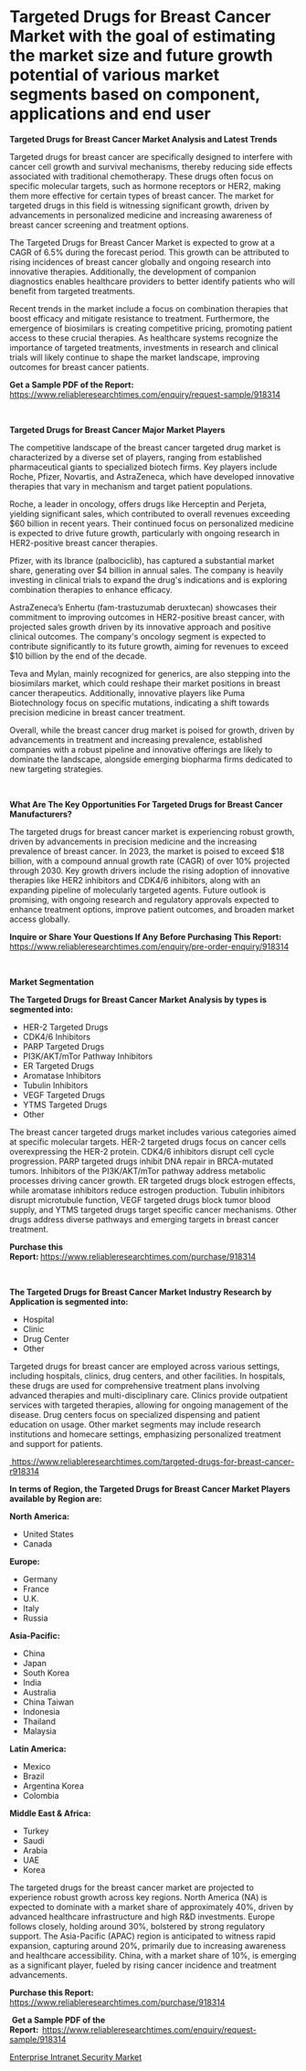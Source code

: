 <p><h1>Targeted Drugs for Breast Cancer Market with the goal of estimating the market size and future growth potential of various market segments based on component, applications and end user</h1></p><p><strong>Targeted Drugs for Breast Cancer Market Analysis and Latest Trends</strong></p>
<p><p>Targeted drugs for breast cancer are specifically designed to interfere with cancer cell growth and survival mechanisms, thereby reducing side effects associated with traditional chemotherapy. These drugs often focus on specific molecular targets, such as hormone receptors or HER2, making them more effective for certain types of breast cancer. The market for targeted drugs in this field is witnessing significant growth, driven by advancements in personalized medicine and increasing awareness of breast cancer screening and treatment options.</p><p>The Targeted Drugs for Breast Cancer Market is expected to grow at a CAGR of 6.5% during the forecast period. This growth can be attributed to rising incidences of breast cancer globally and ongoing research into innovative therapies. Additionally, the development of companion diagnostics enables healthcare providers to better identify patients who will benefit from targeted treatments.</p><p>Recent trends in the market include a focus on combination therapies that boost efficacy and mitigate resistance to treatment. Furthermore, the emergence of biosimilars is creating competitive pricing, promoting patient access to these crucial therapies. As healthcare systems recognize the importance of targeted treatments, investments in research and clinical trials will likely continue to shape the market landscape, improving outcomes for breast cancer patients.</p></p>
<p><strong>Get a Sample PDF of the Report:&nbsp;</strong> <a href="https://www.reliableresearchtimes.com/enquiry/request-sample/918314?utm_campaign=3055&utm_medium=2&utm_source=Github&utm_content=ia&utm_term=07032025&utm_id=targeted-drugs-for-breast-cancer">https://www.reliableresearchtimes.com/enquiry/request-sample/918314</a></p>
<p>&nbsp;</p>
<p><strong>Targeted Drugs for Breast Cancer Major Market Players</strong></p>
<p><p>The competitive landscape of the breast cancer targeted drug market is characterized by a diverse set of players, ranging from established pharmaceutical giants to specialized biotech firms. Key players include Roche, Pfizer, Novartis, and AstraZeneca, which have developed innovative therapies that vary in mechanism and target patient populations.</p><p>Roche, a leader in oncology, offers drugs like Herceptin and Perjeta, yielding significant sales, which contributed to overall revenues exceeding $60 billion in recent years. Their continued focus on personalized medicine is expected to drive future growth, particularly with ongoing research in HER2-positive breast cancer therapies.</p><p>Pfizer, with its Ibrance (palbociclib), has captured a substantial market share, generating over $4 billion in annual sales. The company is heavily investing in clinical trials to expand the drug's indications and is exploring combination therapies to enhance efficacy.</p><p>AstraZeneca’s Enhertu (fam-trastuzumab deruxtecan) showcases their commitment to improving outcomes in HER2-positive breast cancer, with projected sales growth driven by its innovative approach and positive clinical outcomes. The company's oncology segment is expected to contribute significantly to its future growth, aiming for revenues to exceed $10 billion by the end of the decade.</p><p>Teva and Mylan, mainly recognized for generics, are also stepping into the biosimilars market, which could reshape their market positions in breast cancer therapeutics. Additionally, innovative players like Puma Biotechnology focus on specific mutations, indicating a shift towards precision medicine in breast cancer treatment.</p><p>Overall, while the breast cancer drug market is poised for growth, driven by advancements in treatment and increasing prevalence, established companies with a robust pipeline and innovative offerings are likely to dominate the landscape, alongside emerging biopharma firms dedicated to new targeting strategies.</p></p>
<p>&nbsp;</p>
<p><strong>What Are The Key Opportunities For Targeted Drugs for Breast Cancer Manufacturers?</strong></p>
<p><p>The targeted drugs for breast cancer market is experiencing robust growth, driven by advancements in precision medicine and the increasing prevalence of breast cancer. In 2023, the market is poised to exceed $18 billion, with a compound annual growth rate (CAGR) of over 10% projected through 2030. Key growth drivers include the rising adoption of innovative therapies like HER2 inhibitors and CDK4/6 inhibitors, along with an expanding pipeline of molecularly targeted agents. Future outlook is promising, with ongoing research and regulatory approvals expected to enhance treatment options, improve patient outcomes, and broaden market access globally.</p></p>
<p><strong>Inquire or Share Your Questions If Any Before Purchasing This Report:</strong> <a href="https://www.reliableresearchtimes.com/enquiry/pre-order-enquiry/918314?utm_campaign=3055&utm_medium=2&utm_source=Github&utm_content=ia&utm_term=07032025&utm_id=targeted-drugs-for-breast-cancer">https://www.reliableresearchtimes.com/enquiry/pre-order-enquiry/918314</a></p>
<p>&nbsp;</p>
<p><strong>Market Segmentation</strong></p>
<p><strong>The Targeted Drugs for Breast Cancer Market Analysis by types is segmented into:</strong></p>
<p><ul><li>HER-2 Targeted Drugs</li><li>CDK4/6 Inhibitors</li><li>PARP Targeted Drugs</li><li>PI3K/AKT/mTor Pathway Inhibitors</li><li>ER Targeted Drugs</li><li>Aromatase Inhibitors</li><li>Tubulin Inhibitors</li><li>VEGF Targeted Drugs</li><li>YTMS Targeted Drugs</li><li>Other</li></ul></p>
<p><p>The breast cancer targeted drugs market includes various categories aimed at specific molecular targets. HER-2 targeted drugs focus on cancer cells overexpressing the HER-2 protein. CDK4/6 inhibitors disrupt cell cycle progression. PARP targeted drugs inhibit DNA repair in BRCA-mutated tumors. Inhibitors of the PI3K/AKT/mTor pathway address metabolic processes driving cancer growth. ER targeted drugs block estrogen effects, while aromatase inhibitors reduce estrogen production. Tubulin inhibitors disrupt microtubule function, VEGF targeted drugs block tumor blood supply, and YTMS targeted drugs target specific cancer mechanisms. Other drugs address diverse pathways and emerging targets in breast cancer treatment.</p></p>
<p><strong>Purchase this Report:&nbsp;</strong><a href="https://www.reliableresearchtimes.com/purchase/918314?utm_campaign=3055&utm_medium=2&utm_source=Github&utm_content=ia&utm_term=07032025&utm_id=targeted-drugs-for-breast-cancer">https://www.reliableresearchtimes.com/purchase/918314</a></p>
<p>&nbsp;</p>
<p><strong>The Targeted Drugs for Breast Cancer Market Industry Research by Application is segmented into:</strong></p>
<p><ul><li>Hospital</li><li>Clinic</li><li>Drug Center</li><li>Other</li></ul></p>
<p><p>Targeted drugs for breast cancer are employed across various settings, including hospitals, clinics, drug centers, and other facilities. In hospitals, these drugs are used for comprehensive treatment plans involving advanced therapies and multi-disciplinary care. Clinics provide outpatient services with targeted therapies, allowing for ongoing management of the disease. Drug centers focus on specialized dispensing and patient education on usage. Other market segments may include research institutions and homecare settings, emphasizing personalized treatment and support for patients.</p></p>
<p><a href="https://www.reliableresearchtimes.com/targeted-drugs-for-breast-cancer-r918314?utm_campaign=3055&utm_medium=2&utm_source=Github&utm_content=ia&utm_term=07032025&utm_id=targeted-drugs-for-breast-cancer">&nbsp;https://www.reliableresearchtimes.com/targeted-drugs-for-breast-cancer-r918314</a></p>
<p><strong>In terms of Region, the Targeted Drugs for Breast Cancer Market Players available by Region are:</strong></p>
<p>
    <p> <strong> North America: </strong>
        <ul>
            <li>United States</li>
            <li>Canada</li>
        </ul>
        </p> 
    <p> <strong> Europe: </strong>
        <ul>
            <li>Germany</li>
            <li>France</li>
            <li>U.K.</li>
            <li>Italy</li>
            <li>Russia</li>
        </ul>
        </p> 
    <p> <strong> Asia-Pacific: </strong>
        <ul>
            <li>China</li>
            <li>Japan</li>
            <li>South Korea</li>
            <li>India</li>
            <li>Australia</li>
            <li>China Taiwan</li>
            <li>Indonesia</li>
            <li>Thailand</li>
            <li>Malaysia</li>
        </ul>
        </p> 
    <p> <strong> Latin America: </strong>
        <ul>
            <li>Mexico</li>
            <li>Brazil</li>
            <li>Argentina Korea</li>
            <li>Colombia</li>
        </ul>
        </p> 
    <p> <strong> Middle East & Africa: </strong>
        <ul>
            <li>Turkey</li>
            <li>Saudi</li>
            <li>Arabia</li>
            <li>UAE</li>
            <li>Korea</li>
        </ul>
    </p>
    </p>
<p><p>The targeted drugs for the breast cancer market are projected to experience robust growth across key regions. North America (NA) is expected to dominate with a market share of approximately 40%, driven by advanced healthcare infrastructure and high R&D investments. Europe follows closely, holding around 30%, bolstered by strong regulatory support. The Asia-Pacific (APAC) region is anticipated to witness rapid expansion, capturing around 20%, primarily due to increasing awareness and healthcare accessibility. China, with a market share of 10%, is emerging as a significant player, fueled by rising cancer incidence and treatment advancements.</p></p>
<p><strong>Purchase this Report: </strong><a href="https://www.reliableresearchtimes.com/purchase/918314?utm_campaign=3055&utm_medium=2&utm_source=Github&utm_content=ia&utm_term=07032025&utm_id=targeted-drugs-for-breast-cancer">https://www.reliableresearchtimes.com/purchase/918314</a></p>
<p>&nbsp;<strong>Get a Sample PDF of the Report:&nbsp;&nbsp;</strong><a href="https://www.reliableresearchtimes.com/enquiry/request-sample/918314?utm_campaign=3055&utm_medium=2&utm_source=Github&utm_content=ia&utm_term=07032025&utm_id=targeted-drugs-for-breast-cancer">https://www.reliableresearchtimes.com/enquiry/request-sample/918314</a></p>
<p><strong></strong></p>
<p><p><a href="https://github.com/darenph8er/Market-Research-Report-List-1/blob/main/enterprise-intranet-security-market.md?utm_campaign=3055&utm_medium=2&utm_source=Github&utm_content=ia&utm_term=07032025&utm_id=targeted-drugs-for-breast-cancer">Enterprise Intranet Security Market</a></p></p>